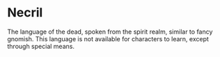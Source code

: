 Necril
======
The language of the dead, spoken from the spirit realm, similar to fancy gnomish. This language is not available for characters to learn, except through special means.